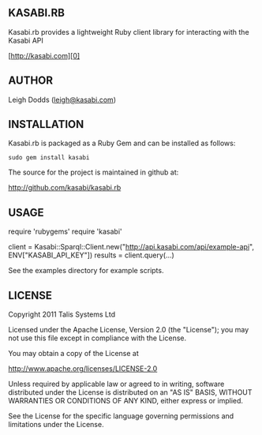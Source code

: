KASABI.RB
---------

Kasabi.rb provides a lightweight Ruby client library for interacting with the 
Kasabi API

[http://kasabi.com][0]

AUTHOR
------

Leigh Dodds (leigh@kasabi.com)

INSTALLATION
------------

Kasabi.rb is packaged as a Ruby Gem and can be installed as follows:

	sudo gem install kasabi
	
The source for the project is maintained in github at:

http://github.com/kasabi/kasabi.rb

USAGE
-----

  require 'rubygems'
  require 'kasabi'
  
  client = Kasabi::Sparql::Client.new("http://api.kasabi.com/api/example-api", ENV["KASABI_API_KEY"])
  results = client.query(...)
  
See the examples directory for example scripts.
  
LICENSE
-------

Copyright 2011 Talis Systems Ltd 
 
Licensed under the Apache License, Version 2.0 (the "License"); 
you may not use this file except in compliance with the License. 
  
You may obtain a copy of the License at 
  
http://www.apache.org/licenses/LICENSE-2.0 
  
Unless required by applicable law or agreed to in writing, 
software distributed under the License is distributed on an "AS IS" BASIS, 
WITHOUT WARRANTIES OR CONDITIONS OF ANY KIND, either express or implied. 
  
See the License for the specific language governing permissions and limitations 
under the License.

[0]: [http://kasabi.com] 